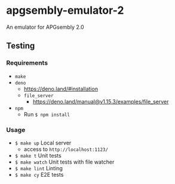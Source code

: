 # apgsembly-emulator-2
An emulator for APGsembly 2.0

## Testing
### Requirements
* `make`
* `deno`
    * https://deno.land/#installation
    * `file_server`
        * https://deno.land/manual@v1.15.3/examples/file_server
* `npm`
    * Run `$ npm install`

### Usage
* `$ make up` Local server
    * access to `http://localhost:1123/`
* `$ make t` Unit tests
* `$ make watch` Unit tests with file watcher
* `$ make lint` Linting
* `$ make cy` E2E tests
